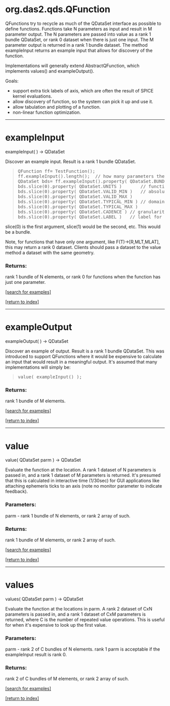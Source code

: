 # org.das2.qds.QFunction

QFunctions try to recycle as much of the QDataSet interface as possible to
 define functions.  Functions take N parameters as input and result in M parameter
 output.  The N parameters are passed into value as a rank 1 bundle QDataSet, or rank 0 
 dataset when there is just one input.
 The M parameter output is returned in a rank 1 bundle dataset.  The method
 exampleInput returns an example input that allows for discovery of the function.

 Implementations will generally extend AbstractQFunction, which implements
 values() and exampleOutput().
 
 Goals:
 <ul>
 <li> support extra tick labels of axis, which are often the result of SPICE kernel evaluations.
 <li> allow discovery of function, so the system can pick it up and use it.
 <li> allow tabulation and plotting of a function.
 <li> non-linear function optimization.
 </ul>

***
<a name="exampleInput"></a>
# exampleInput
exampleInput(  ) &rarr; QDataSet

Discover an example input.  Result is a rank 1 bundle QDataSet.
<blockquote><pre>
QFunction ff= TestFunction();
ff.exampleInput().length();  // how many parameters the function takes
QDataSet bds= ff.exampleInput().property( QDataSet.BUNDLE_0 );
bds.slice(0).property( QDataSet.UNITS )       // function should handle convertible units (e.g. TimeAxes Ephemeris).
bds.slice(0).property( QDataSet.VALID_MIN )   // absolute limits of domain of the function
bds.slice(0).property( QDataSet.VALID_MAX )
bds.slice(0).property( QDataSet.TYPICAL_MIN ) // domain of the function parameter
bds.slice(0).property( QDataSet.TYPICAL_MAX )
bds.slice(0).property( QDataSet.CADENCE ) // granularity of the function parameter
bds.slice(0).property( QDataSet.LABEL )   // label for the parameter
</pre></blockquote>
 slice(0) is the first argument, slice(1) would be the second, etc.
 This would be a bundle.
 
 Note, for functions that have only one argument, like F(T)&rarr;[R,MLT,MLAT], this
 may return a rank 0 dataset.  Clients should pass a dataset to the value method a
 dataset with the same geometry.

### Returns:
rank 1 bundle of N elements, or rank 0 for functions when the function has just one parameter.

<a href="https://github.com/autoplot/dev/search?q=exampleInput&unscoped_q=exampleInput">[search for examples]</a>

<a href="https://github.com/autoplot/documentation/blob/master/javadoc/index-all.md">[return to index]</a>

***
<a name="exampleOutput"></a>
# exampleOutput
exampleOutput(  ) &rarr; QDataSet

Discover an example of output.  Result is a rank 1 bundle QDataSet.  This
 was introduced to support QFunctions where it would be expensive to calculate
 an input that would result in a meaningful output.  It's assumed that many
 implementations will simply be:
<blockquote><pre>
value( exampleInput() );
</pre></blockquote>

### Returns:
rank 1 bundle of M elements.

<a href="https://github.com/autoplot/dev/search?q=exampleOutput&unscoped_q=exampleOutput">[search for examples]</a>

<a href="https://github.com/autoplot/documentation/blob/master/javadoc/index-all.md">[return to index]</a>

***
<a name="value"></a>
# value
value( QDataSet parm ) &rarr; QDataSet

Evaluate the function at the location.
 A rank 1 dataset of N parameters is passed in, and a
 rank 1 dataset of M parameters is returned.  It's presumed that this
 is calculated in interactive time (1/30sec) for GUI applications like
 attaching ephemeris ticks to an axis (note no monitor parameter to indicate feedback).

### Parameters:
parm - rank 1 bundle of N elements, or rank 2 array of such.

### Returns:
rank 1 bundle of M elements, or rank 2 array of such.

<a href="https://github.com/autoplot/dev/search?q=value&unscoped_q=value">[search for examples]</a>

<a href="https://github.com/autoplot/documentation/blob/master/javadoc/index-all.md">[return to index]</a>

***
<a name="values"></a>
# values
values( QDataSet parm ) &rarr; QDataSet

Evaluate the function at the locations in parm.
 A rank 2 dataset of CxN parameters is passed in, and a
 rank 1 dataset of CxM parameters is returned, where C is the number
 of repeated value operations.  This is useful for when it's expensive
 to look up the first value.

### Parameters:
parm - rank 2 of C bundles of N elements.  rank 1 parm is acceptable if the exampleInput result is rank 0.

### Returns:
rank 2 of C bundles of M elements, or rank 2 array of such.

<a href="https://github.com/autoplot/dev/search?q=values&unscoped_q=values">[search for examples]</a>

<a href="https://github.com/autoplot/documentation/blob/master/javadoc/index-all.md">[return to index]</a>

